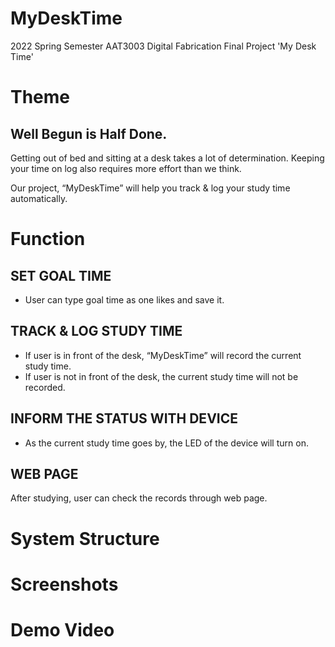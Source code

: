 # MyDeskTime
2022 Spring Semester AAT3003 Digital Fabrication Final Project 'My Desk Time'

# Theme
## Well Begun is Half Done.
Getting out of bed and sitting at a desk takes a lot of determination.
Keeping your time on log also requires more effort than we think.

Our project, “MyDeskTime” will help you track & log your study time automatically.

# Function
## SET GOAL TIME
- User can type goal time as one likes and save it.
## TRACK & LOG STUDY TIME
- If user is in front of the desk, “MyDeskTime” will record the current study time. 
- If user is not in front of the desk, the current study time will not be recorded.
## INFORM THE STATUS WITH DEVICE
- As the current study time goes by, the LED of the device will turn on.
## WEB PAGE
After studying, user can check the records through web page.

# System Structure

# Screenshots

# Demo Video
